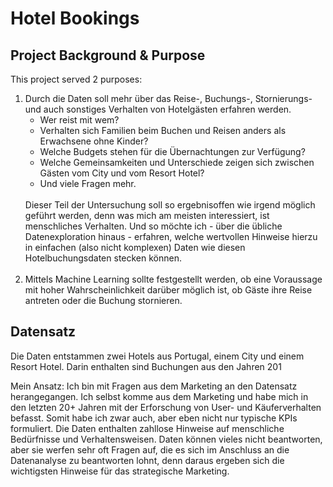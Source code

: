 # Hotel Bookings

<h2>Project Background & Purpose</h2>
<p>This project served 2 purposes:</p>
<ol>
<li>Durch die Daten soll mehr über das Reise-, Buchungs-, Stornierungs- und auch sonstiges Verhalten von Hotelgästen erfahren werden.
    <ul>
        <li>Wer reist mit wem? </li>
        <li>Verhalten sich Familien beim Buchen und Reisen anders als Erwachsene ohne Kinder? </li>
        <li>Welche Budgets stehen für die Übernachtungen zur Verfügung? </li>
        <li>Welche Gemeinsamkeiten und Unterschiede zeigen sich zwischen Gästen vom City und vom Resort Hotel?</li>
        <li>Und viele Fragen mehr.</li>
    </ul>
    <br>Dieser Teil der Untersuchung soll so ergebnisoffen wie irgend möglich geführt werden, denn was mich am meisten interessiert, ist menschliches Verhalten. Und so möchte ich - über die übliche Datenexploration hinaus - erfahren, welche wertvollen Hinweise hierzu in einfachen (also nicht komplexen) Daten wie diesen Hotelbuchungsdaten stecken können.</li>
<br>
<li>Mittels Machine Learning sollte festgestellt werden, ob eine Voraussage mit hoher Wahrscheinlichkeit darüber möglich ist, ob Gäste ihre Reise antreten oder die Buchung stornieren.</li>
</ol>

<h2>Datensatz</h2>
<p>Die Daten entstammen zwei Hotels aus Portugal, einem City und einem Resort Hotel. Darin enthalten sind Buchungen aus den Jahren 201</p>


Mein Ansatz:
Ich bin mit Fragen aus dem Marketing an den Datensatz herangegangen. Ich selbst komme aus dem Marketing und habe mich in den letzten 20+ Jahren mit der Erforschung von User- und Käuferverhalten befasst. Somit habe ich zwar auch, aber eben nicht nur typische KPIs formuliert. Die Daten enthalten zahllose Hinweise auf menschliche Bedürfnisse und Verhaltensweisen. Daten können vieles nicht beantworten, aber sie werfen sehr oft Fragen auf, die es sich im Anschluss an die Datenanalyse zu beantworten lohnt, denn daraus ergeben sich die wichtigsten Hinweise für das strategische Marketing.  
